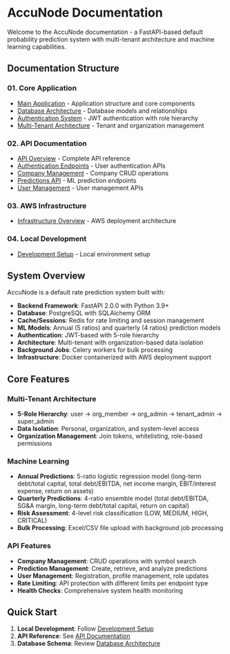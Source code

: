# AccuNode Documentation

Welcome to the AccuNode documentation - a FastAPI-based default probability prediction system with multi-tenant architecture and machine learning capabilities.

## Documentation Structure

### 01. Core Application
- [Main Application](01-core-application/README.md) - Application structure and core components
- [Database Architecture](01-core-application/database-architecture.md) - Database models and relationships
- [Authentication System](01-core-application/authentication.md) - JWT authentication with role hierarchy
- [Multi-Tenant Architecture](01-core-application/multi-tenant-architecture.md) - Tenant and organization management

### 02. API Documentation
- [API Overview](02-api-documentation/README.md) - Complete API reference
- [Authentication Endpoints](02-api-documentation/auth-endpoints.md) - User authentication APIs
- [Company Management](02-api-documentation/company-endpoints.md) - Company CRUD operations
- [Predictions API](02-api-documentation/prediction-endpoints.md) - ML prediction endpoints
- [User Management](02-api-documentation/user-endpoints.md) - User management APIs

### 03. AWS Infrastructure
- [Infrastructure Overview](03-aws-infrastructure/README.md) - AWS deployment architecture

### 04. Local Development
- [Development Setup](04-local-development/development-setup.md) - Local environment setup

## System Overview

AccuNode is a default rate prediction system built with:

- **Backend Framework**: FastAPI 2.0.0 with Python 3.9+
- **Database**: PostgreSQL with SQLAlchemy ORM
- **Cache/Sessions**: Redis for rate limiting and session management  
- **ML Models**: Annual (5 ratios) and quarterly (4 ratios) prediction models
- **Authentication**: JWT-based with 5-role hierarchy
- **Architecture**: Multi-tenant with organization-based data isolation
- **Background Jobs**: Celery workers for bulk processing
- **Infrastructure**: Docker containerized with AWS deployment support

## Core Features

### Multi-Tenant Architecture
- **5-Role Hierarchy**: user → org_member → org_admin → tenant_admin → super_admin
- **Data Isolation**: Personal, organization, and system-level access
- **Organization Management**: Join tokens, whitelisting, role-based permissions

### Machine Learning
- **Annual Predictions**: 5-ratio logistic regression model (long-term debt/total capital, total debt/EBITDA, net income margin, EBIT/interest expense, return on assets)
- **Quarterly Predictions**: 4-ratio ensemble model (total debt/EBITDA, SG&A margin, long-term debt/total capital, return on capital)
- **Risk Assessment**: 4-level risk classification (LOW, MEDIUM, HIGH, CRITICAL)
- **Bulk Processing**: Excel/CSV file upload with background job processing

### API Features  
- **Company Management**: CRUD operations with symbol search
- **Prediction Management**: Create, retrieve, and analyze predictions
- **User Management**: Registration, profile management, role updates
- **Rate Limiting**: API protection with different limits per endpoint type
- **Health Checks**: Comprehensive system health monitoring

## Quick Start

1. **Local Development**: Follow [Development Setup](04-local-development/development-setup.md)
2. **API Reference**: See [API Documentation](02-api-documentation/README.md)
3. **Database Schema**: Review [Database Architecture](01-core-application/database-architecture.md)
